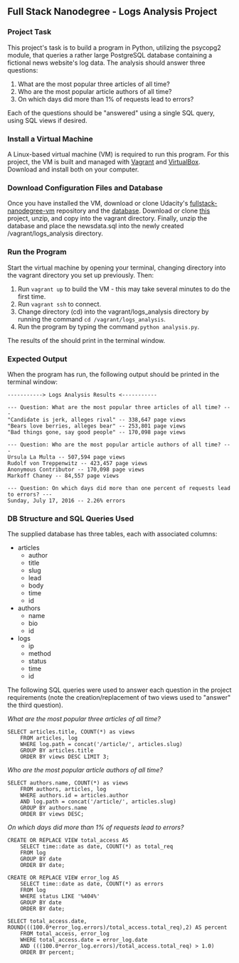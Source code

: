 ## Full Stack Nanodegree - Logs Analysis Project

### Project Task
This project's task is to build a program in Python, utilizing the psycopg2 module, that queries a rather large PostgreSQL database containing a fictional news website's log data. The analysis should answer three questions:
1. What are the most popular three articles of all time?
2. Who are the most popular article authors of all time?
3. On which days did more than 1% of requests lead to errors?

Each of the questions should be "answered" using a single SQL query, using SQL views if desired.

### Install a Virtual Machine
A Linux-based virtual machine (VM) is required to run this program. For this project, the VM is built and managed with [Vagrant](https://www.vagrantup.com/) and [VirtualBox](https://www.virtualbox.org/wiki/Download_Old_Builds_5_1). Download and install both on your computer.

### Download Configuration Files and Database
Once you have installed the VM, download or clone Udacity's [fullstack-nanodegree-vm](https://github.com/udacity/fullstack-nanodegree-vm) repository and the [database](https://d17h27t6h515a5.cloudfront.net/topher/2016/August/57b5f748_newsdata/newsdata.zip). Download or clone [this](https://github.com/geoffhumphrey/fullstack-nanodegree-logs-analysis) project, unzip, and copy into the vagrant directory. Finally, unzip the database and place the newsdata.sql into the newly created /vagrant/logs_analysis directory.

### Run the Program
Start the virtual machine by opening your terminal, changing directory into the vagrant directory you set up previously. Then:
1. Run ```vagrant up``` to build the VM - this may take several minutes to do the first time. 
2. Run ```vagrant ssh``` to connect. 
3. Change directory (cd) into the vagrant/logs_analysis directory by running the command ```cd /vagrant/logs_analysis```.
4. Run the program by typing the command ```python analysis.py```.

The results of the should print in the terminal window.

### Expected Output
When the program has run, the following output should be printed in the terminal window:
```
-----------> Logs Analysis Results <-----------

--- Question: What are the most popular three articles of all time? ---
"Candidate is jerk, alleges rival" -- 338,647 page views
"Bears love berries, alleges bear" -- 253,801 page views
"Bad things gone, say good people" -- 170,098 page views

--- Question: Who are the most popular article authors of all time? ---
Ursula La Multa -- 507,594 page views
Rudolf von Treppenwitz -- 423,457 page views
Anonymous Contributor -- 170,098 page views
Markoff Chaney -- 84,557 page views

--- Question: On which days did more than one percent of requests lead to errors? ---
Sunday, July 17, 2016 -- 2.26% errors

```

### DB Structure and SQL Queries Used
The supplied database has three tables, each with associated columns:
- articles
	- author
	- title
	- slug
	- lead
	- body
	- time
	- id
- authors
	- name
	- bio
	- id
- logs
	- ip
	- method
	- status
	- time
	- id

The following SQL queries were used to answer each question in the project requirements (note the creation/replacement of two views used to "answer" the third question).

*What are the most popular three articles of all time?*
```
SELECT articles.title, COUNT(*) as views
	FROM articles, log
	WHERE log.path = concat('/article/', articles.slug)
	GROUP BY articles.title
	ORDER BY views DESC LIMIT 3;
```

*Who are the most popular article authors of all time?*
```
SELECT authors.name, COUNT(*) as views
	FROM authors, articles, log
	WHERE authors.id = articles.author
	AND log.path = concat('/article/', articles.slug)
	GROUP BY authors.name
	ORDER BY views DESC;
```

*On which days did more than 1% of requests lead to errors?*
```
CREATE OR REPLACE VIEW total_access AS
	SELECT time::date as date, COUNT(*) as total_req
	FROM log
	GROUP BY date
	ORDER BY date;

CREATE OR REPLACE VIEW error_log AS
	SELECT time::date as date, COUNT(*) as errors
	FROM log
	WHERE status LIKE '%404%'
	GROUP BY date
	ORDER BY date;

SELECT total_access.date, ROUND(((100.0*error_log.errors)/total_access.total_req),2) AS percent
	FROM total_access, error_log
	WHERE total_access.date = error_log.date
	AND (((100.0*error_log.errors)/total_access.total_req) > 1.0)
	ORDER BY percent;
```